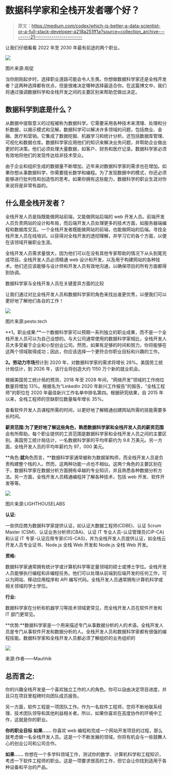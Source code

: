 # 数据科学家和全栈开发者哪个好？

> 原文：<https://medium.com/codex/which-is-better-a-data-scientist-or-a-full-stack-developer-a218a251ff1a?source=collection_archive---------21----------------------->

让我们仔细看看 2022 年至 2030 年最有前途的两个职业。

![](img/95ad355d0b3644a4b82fb306a3a67034.png)

图片来源:局促

当你刚刚起步时，选择职业道路可能会令人生畏。你想做数据科学家还是全栈开发者？这两种选择都有优点，但是很难决定哪种选择最适合你。在这篇博文中，我们将通过强调数据科学和全栈开发之间的主要区别来帮助您做出决定。

## **数据科学到底是什么？**

从数据中提取意义的过程被称为数据科学。它需要采用各种技术来清理、处理和分析数据，以揭示模式和见解。数据科学可以解决许多领域的问题，包括商业、金融、医疗和营销。它集成了数据挖掘、机器学习和统计分析。还包括数据库管理、可视化和数据仓库。数据科学家应用他们的知识来解决业务问题，并帮助企业做出更好的决策。他们必须处理大量数据，如客户、财务和医疗记录。数据科学家必须有效地将他们的发现传达给非技术受众。

由于企业和组织生成的数据量不断增加，近年来对数据科学家的需求也在增加。如果你想从事数据科学，你需要擅长数学和编程。为了发现数据中的模式，你还必须能够进行批判性和创造性的思考。如果你拥有这些能力，数据科学的职业生涯对你来说将是非常有益的。

## **什么是全栈开发者？**

全栈开发人员是指既能做网站前端，又能做网站后端的 web 开发人员。前端开发人员负责网站的设计和布局，而后端开发人员处理更多的技术方面，如服务器端编程和数据库交互。一个全栈开发者既能做网站的前端，也能做网站的后端。寻找全栈开发人员在线培训，以获得对全栈开发的透彻理解，并学习它的各个方面，以便在该领域开展职业生涯。

全栈开发人员需求量很大，因为他们可以在没有其他专家帮助的情况下从头到尾完成项目。全栈开发人员必须精通 web 设计和开发，以及用于构建网站的各种技术。他们还应该能够与设计师和开发人员有效地沟通，以确保项目的所有方面都得到协调。

数据科学家与全栈开发人员在关键差异方面的比较

让我们通过对比全栈开发人员和数据科学家的角色来找出谁更优秀，以便我们可以更好地了解他们各自的工作！

![](img/9971a6e88de3f53bcbdebe6c50560c9b.png)

图片来源:pesto.tech

**1。职业成果:**一个数据科学家可以预期一系列独立的职业成果，而不是一个全栈开发人员可以为自己设想的。与大公司通常使用的数据科学家相比，全栈开发人员大多受雇于企业和小型创业公司。然而，如果有足够的时间和努力，你将能够在这两个领域取得成功；因此，你应该选择一个更符合你职业目标和兴趣的工作。

**2。劳动力市场**预计到 2020 年，对数据科学家的需求将增长 28%。美国劳工统计局估计，到 2026 年，该行业将创造大约 1150 万个新的就业机会。

根据美国劳工统计局的预测，2018 年至 2028 年间，“网络开发”领域的工作岗位数量将增加 13%。根据名为“LinkedIn 2020 年新兴工作报告”的报告，“全栈工程师”的职位在 2020 年最佳新兴工作名单中排名第四。根据研究结果，自 2015 年以来，全栈工程师的空缺职位数量每年增长 35%。

查看软件开发人员课程所需的时间，以更好地了解精通创建网站所需的技能需要多长时间。

**薪资范围:**为了更好地了解这些角色，熟悉数据科学家和全栈开发人员的**薪资范围**会有所帮助。每个职业提供的工资范围是数据科学家和全栈开发人员之间的主要区别。美国劳工统计局估计，一名数据科学家的平均年薪约为 9.8 万美元。另一方面，全栈开发人员的平均年薪约为 97，000 美元。

**角色:**就**角色而言，**数据科学家通常被称为数据架构师，而全栈开发人员是负责构建整个栈的人。然而，这两种功能一点也不相似。这两个角色的主要区别在于，数据科学家在数据分析方面拥有卓越的专业知识，并且熟悉各种数据分析方法。另一方面，全栈开发人员精通编程并了解各种技术，包括 web 开发、软件开发等等。

![](img/e0919395df1634fcd123eb2645978959.png)

图片来源:LIGHTHOUSELABS

**认证:**

一些供应商为数据科学家提供认证，如认证大数据工程师(CDBE)、认证 Scrum Master (CSM)、认证业务分析师(CBA)、认证 IT 专业人员-认证管理员(CiP-CA)和认证 IT 专家-认证应用专家(CIS-CAS)，并为全栈开发人员提供认证，如全栈云开发人员专业证书、Node.js 全栈 Web 开发和 Node.js 全栈 Web 开发。

**资格:**

数据科学家通常拥有统计学或计算机科学等定量领域的硕士或博士学位。全栈开发人员能够执行编程和非编程任务。他们可以处理从前端到后端开发的任何工作，可以为网站、移动应用程序和 API 编写代码。全栈开发人员通常拥有计算机科学或相关领域的学士学位。

**行业:**

数据科学家在分析和机器学习等技术领域更常见，而全栈开发人员在软件开发和 IT 部门更常见。

**优势:**数据科学家是一个用来描述专门从事数据分析的人的术语。全栈开发人员是专门从事软件开发和数据分析的人。全栈开发人员和数据科学家都有很强的编程技能。数据科学家和全栈开发人员都必须了解组织的业务组织的

![](img/18ae2e88aecf45fbe0cd2e3958aeb19f.png)

来源:作者——Mauhhik

## 总而言之:

你的兴趣全栈开发是一个喜欢独立工作的人的角色。你可以自由决定项目进度，并且只在项目里程碑时向团队成员报告。

另一方面，软件工程是一项团队工作。作为一名软件工程师，您将不断地联系经理、技术团队领导和其他利益相关者。所以，如果你喜欢在高度协作的环境中工作，这就是你的职业。

**你的职业目标**
**如果……**
你喜欢 web 编程和完成一个网站开发项目的过程，那么就考虑做一名全栈开发人员。这是一个不断发展的领域，你将有机会与一些鼓舞人心的创业公司和公司合作。

**如果……**
你想在一个多学科领域工作，测试你的数学、计算机科学和工程知识，考虑一下软件工程师的职业。这是一项要求很高的工作，但它会让你找到适用于各种设备和平台的产品。